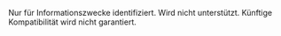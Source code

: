  Nur für Informationszwecke identifiziert. Wird nicht unterstützt. Künftige Kompatibilität wird nicht garantiert. 